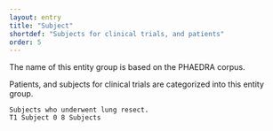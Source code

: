 ```yaml
---
layout: entry
title: "Subject"
shortdef: "Subjects for clinical trials, and patients"
order: 5
---
```


The name of this entity group is based on the PHAEDRA corpus.

<!--
This entity is based on <a href="https://www.ebi.ac.uk/chembl/">ChEMBL</a> database.
-->

Patients, and subjects for clinical trials are categorized into this entity group.

~~~ ann
Subjects who underwent lung resect.
T1 Subject 0 8 Subjects
~~~



<!-- details -->
